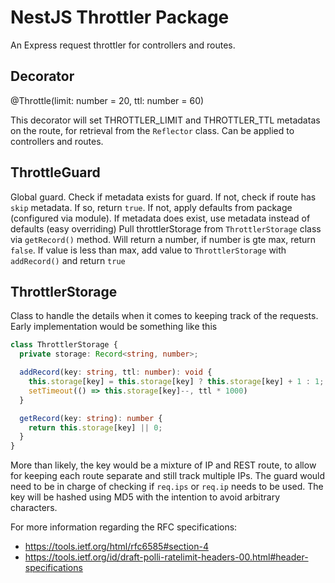 # NestJS Throttler Package

An Express request throttler for controllers and routes.

## Decorator

@Throttle(limit: number = 20, ttl: number = 60)

This decorator will set THROTTLER_LIMIT and THROTTLER_TTL metadatas on the
route, for retrieval from the `Reflector` class. Can be applied to controllers
and routes.

## ThrottleGuard

Global guard. Check if metadata exists for guard. If not, check if route has
`skip` metadata. If so, return `true`. If not, apply defaults from package
(configured via module). If metadata does exist, use metadata instead of
defaults (easy overriding) Pull throttlerStorage from `ThrottlerStorage` class
via `getRecord()` method. Will return a number, if number is gte max, return
`false`. If value is less than max, add value to `ThrottlerStorage` with
`addRecord()` and return `true`

## ThrottlerStorage

Class to handle the details when it comes to keeping track of the requests.
Early implementation would be something like this

```ts
class ThrottlerStorage {
  private storage: Record<string, number>;

  addRecord(key: string, ttl: number): void {
    this.storage[key] = this.storage[key] ? this.storage[key] + 1 : 1;
    setTimeout(() => this.storage[key]--, ttl * 1000)
  }

  getRecord(key: string): number {
    return this.storage[key] || 0;
  }
}
```

More than likely, the key would be a mixture of IP and REST route, to allow for
keeping each route separate and still track multiple IPs. The guard would need
to be in charge of checking if `req.ips` or `req.ip` needs to be used. The key
will be hashed using MD5 with the intention to avoid arbitrary characters.

For more information regarding the RFC specifications:

- https://tools.ietf.org/html/rfc6585#section-4
- https://tools.ietf.org/id/draft-polli-ratelimit-headers-00.html#header-specifications

